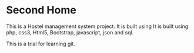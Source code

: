 # Second Home
 This is a Hostel management system project. It is built using
        It is built using php, css3, Html5, Bootstrap, javascript, json and sql.

This is a trial for learning git.
